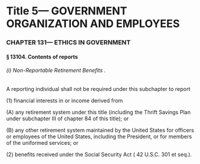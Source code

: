 
# Title 5— GOVERNMENT ORGANIZATION AND EMPLOYEES
### CHAPTER 131— ETHICS IN GOVERNMENT
#### § 13104. Contents of reports
###### (i) Non-Reportable Retirement Benefits .

A reporting individual shall not be required under this subchapter to report

(1) financial interests in or income derived from

(A) any retirement system under this title (including the Thrift Savings Plan under subchapter III of chapter 84 of this title); or

(B) any other retirement system maintained by the United States for officers or employees of the United States, including the President, or for members of the uniformed services; or

(2) benefits received under the Social Security Act ( 42 U.S.C. 301 et seq.).
